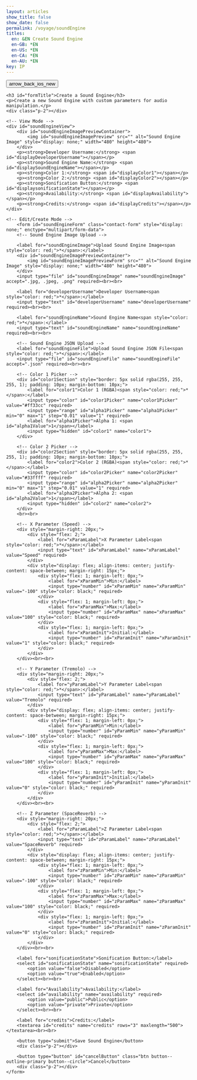 ```yaml
---
layout: articles
show_title: false
show_date: false
permalink: /voyage/soundEngine
titles:
  en: &EN Create Sound Engine
  en-GB: *EN
  en-US: *EN
  en-CA: *EN
  en-AU: *EN
key: IP
---
```


<!-- Sound Engine Form Container -->
<div class="form-container">
    <div class="button-container">
        <div class="back-button-container">
            <a href="/voyage" title="Back to Voyage">
                <button id="backButton" class="btn button--outline-primary button--circle">
                    <span class="material-symbols-outlined">arrow_back_ios_new</span>
                </button>
            </a>
        </div>
        <div class="edit-button-container">
            <button id="editButton" class="btn button--outline-primary button--circle" title="Edit Sound Engine" style="display: none;">
                <span class="material-symbols-outlined">edit</span> 
            </button>
        </div>
    </div>

    <h3 id="formTitle">Create a Sound Engine</h3>
    <p>Create a new Sound Engine with custom parameters for audio manipulation.</p>
    <div class="p-2"></div>

    <!-- View Mode -->
    <div id="soundEngineView">
        <div id="soundEngineImagePreviewContainer">
            <img id="soundEngineImagePreview" src="" alt="Sound Engine Image" style="display: none;" width="480" height="480">
        </div>
        <p><strong>Developer Username:</strong> <span id="displayDeveloperUsername"></span></p>
        <p><strong>Sound Engine Name:</strong> <span id="displaySoundEngineName"></span></p>
        <p><strong>Color 1:</strong> <span id="displayColor1"></span></p>
        <p><strong>Color 2:</strong> <span id="displayColor2"></span></p>
        <p><strong>Sonification Button:</strong> <span id="displaysonificationState"></span></p>
        <p><strong>Availability:</strong> <span id="displayAvailability"></span></p>
        <p><strong>Credits:</strong> <span id="displayCredits"></span></p>
    </div>

    <!-- Edit/Create Mode -->
        <form id="soundEngineForm" class="contact-form" style="display: none;" enctype="multipart/form-data">
        <!-- Sound Engine Image Upload -->
        
        <label for="soundEngineImage">Upload Sound Engine Image<span style="color: red;">*</span>:</label>
        <div id="soundEngineImagePreviewContainer">
            <img id="soundEngineImagePreviewForm" src="" alt="Sound Engine Image" style="display: none;" width="480" height="480">
        </div>
        <input type="file" id="soundEngineImage" name="soundEngineImage" accept=".jpg, .jpeg, .png" required><br><br>

        <label for="developerUsername">Developer Username<span style="color: red;">*</span>:</label>
        <input type="text" id="developerUsername" name="developerUsername" required><br><br>

        <label for="soundEngineName">Sound Engine Name<span style="color: red;">*</span>:</label>
        <input type="text" id="soundEngineName" name="soundEngineName" required><br><br>

        <!-- Sound Engine JSON Upload -->
        <label for="soundEngineFile">Upload Sound Engine JSON File<span style="color: red;">*</span>:</label>
        <input type="file" id="soundEngineFile" name="soundEngineFile" accept=".json" required><br><br>

        <!-- Color 1 Picker -->
        <div id="color1Section" style="border: 5px solid rgba(255, 255, 255, 1); padding: 10px; margin-bottom: 10px;">
            <label for="color1">Color 1 (RGBA)<span style="color: red;">*</span>:</label>
            <input type="color" id="color1Picker" name="color1Picker" value="#ff33cc" required>
            <input type="range" id="alpha1Picker" name="alpha1Picker" min="0" max="1" step="0.01" value="1" required>
            <label for="alpha1Picker">Alpha 1: <span id="alpha1Value">1</span></label>
            <input type="hidden" id="color1" name="color1">
        </div>

        <!-- Color 2 Picker -->
        <div id="color2Section" style="border: 5px solid rgba(255, 255, 255, 1); padding: 10px; margin-bottom: 10px;">
            <label for="color2">Color 2 (RGBA)<span style="color: red;">*</span>:</label>
            <input type="color" id="color2Picker" name="color2Picker" value="#33ffff" required>
            <input type="range" id="alpha2Picker" name="alpha2Picker" min="0" max="1" step="0.01" value="1" required>
            <label for="alpha2Picker">Alpha 2: <span id="alpha2Value">1</span></label>
            <input type="hidden" id="color2" name="color2">
        </div>
        <br><br>

        <!-- X Parameter (Speed) -->
        <div style="margin-right: 20px;">
            <div style="flex: 2;">
                <label for="xParamLabel">X Parameter Label<span style="color: red;">*</span>:</label>
                <input type="text" id="xParamLabel" name="xParamLabel" value="Speed" required>
            </div>
            <div style="display: flex; align-items: center; justify-content: space-between; margin-right: 15px;">
                <div style="flex: 1; margin-left: 0px;">
                    <label for="xParamMin">Min:</label>
                    <input type="number" id="xParamMin" name="xParamMin" value="-100" style="color: black;" required>
                </div>
                <div style="flex: 1; margin-left: 0px;">
                    <label for="xParamMax">Max:</label>
                    <input type="number" id="xParamMax" name="xParamMax" value="100" style="color: black;" required>
                </div>
                <div style="flex: 1; margin-left: 0px;">
                    <label for="xParamInit">Initial:</label>
                    <input type="number" id="xParamInit" name="xParamInit" value="1" style="color: black;" required>
                </div>
            </div>
        </div><br><br>

        <!-- Y Parameter (Tremolo) -->
        <div style="margin-right: 20px;">
            <div style="flex: 2;">
                <label for="yParamLabel">Y Parameter Label<span style="color: red;">*</span>:</label>
                <input type="text" id="yParamLabel" name="yParamLabel" value="Tremolo" required>
            </div>
            <div style="display: flex; align-items: center; justify-content: space-between; margin-right: 15px;">
                <div style="flex: 1; margin-left: 0px;">
                    <label for="yParamMin">Min:</label>
                    <input type="number" id="yParamMin" name="yParamMin" value="-100" style="color: black;" required>
                </div>
                <div style="flex: 1; margin-left: 0px;">
                    <label for="yParamMax">Max:</label>
                    <input type="number" id="yParamMax" name="yParamMax" value="100" style="color: black;" required>
                </div>
                <div style="flex: 1; margin-left: 0px;">
                    <label for="yParamInit">Initial:</label>
                    <input type="number" id="yParamInit" name="yParamInit" value="0" style="color: black;" required>
                </div>
            </div>
        </div><br><br>

        <!-- Z Parameter (SpaceReverb) -->
        <div style="margin-right: 20px;">
            <div style="flex: 2;">
                <label for="zParamLabel">Z Parameter Label<span style="color: red;">*</span>:</label>
                <input type="text" id="zParamLabel" name="zParamLabel" value="SpaceReverb" required>
            </div>
            <div style="display: flex; align-items: center; justify-content: space-between; margin-right: 15px;">
                <div style="flex: 1; margin-left: 0px;">
                    <label for="zParamMin">Min:</label>
                    <input type="number" id="zParamMin" name="zParamMin" value="-100" style="color: black;" required>
                </div>
                <div style="flex: 1; margin-left: 0px;">
                    <label for="zParamMax">Max:</label>
                    <input type="number" id="zParamMax" name="zParamMax" value="100" style="color: black;" required>
                </div>
                <div style="flex: 1; margin-left: 0px;">
                    <label for="zParamInit">Initial:</label>
                    <input type="number" id="zParamInit" name="zParamInit" value="0" style="color: black;" required>
                </div>
            </div>
        </div><br><br>

        <label for="sonificationState">Sonification Button:</label>
        <select id="sonificationState" name="sonificationState" required>
            <option value="false">Disabled</option>
            <option value="true">Enabled</option>
        </select><br><br>

        <label for="Availability">Availability:</label>
        <select id="availability" name="availability" required>
            <option value="public">Public</option>
            <option value="private">Private</option>
        </select><br><br>
        
        <label for="credits">Credits:</label>
        <textarea id="credits" name="credits" rows="3" maxlength="500"></textarea><br><br>

        <button type="submit">Save Sound Engine</button>
        <div class="p-2"></div>

        <button type="button" id="cancelButton" class="btn button--outline-primary button--circle">Cancel</button>
        <div class="p-2"></div>
    </form>
</div>

<!-- Toast Container for Notifications -->
<div id="toastContainer" style="position: fixed; top: 20px; right: 20px; z-index: 1000;"></div>

<script>
document.addEventListener('DOMContentLoaded', function() {
    const userId = localStorage.getItem('userId'); 
    if (!userId) {
        document.getElementById('messageDisplay').innerText = 'No logged-in user found. Please log in first.';
        document.getElementById('messageDisplay').style.color = 'red';
        window.location.href = '/login';
        return;
    }

    let isEditMode = false;
    let currentSoundEngineId = null;
    let isOwner = false;

    const formTitle = document.getElementById('formTitle');
    const soundEngineView = document.getElementById('soundEngineView');
    const soundEngineForm = document.getElementById('soundEngineForm');
    const editButton = document.getElementById('editButton');
    const backButton = document.getElementById('backButton');
    const cancelButton = document.getElementById('cancelButton');

    const soundEngineFileInput = document.getElementById('soundEngineFile'); // Add this line

    const soundEngineImageInput = document.getElementById('soundEngineImage');
    const soundEngineImagePreview = document.getElementById('soundEngineImagePreview');
    const soundEngineImagePreviewForm = document.getElementById('soundEngineImagePreviewForm');

    const color1Picker = document.getElementById('color1Picker');
    const color2Picker = document.getElementById('color2Picker');
    const alpha1Picker = document.getElementById('alpha1Picker');
    const alpha2Picker = document.getElementById('alpha2Picker');
    const color1Section = document.getElementById('color1Section');
    const color2Section = document.getElementById('color2Section');

    const color1Input = document.getElementById('color1');
    const color2Input = document.getElementById('color2');
    const alpha1Value = document.getElementById('alpha1Value');
    const alpha2Value = document.getElementById('alpha2Value');

    const urlParams = new URLSearchParams(window.location.search);
    const mode = urlParams.get('mode');
    currentSoundEngineId = urlParams.get('id');

    // Function to convert Hex to RGBA
    function hexToRgba(hex, alpha = 1) {
        let r = 0, g = 0, b = 0;
        if (hex.length === 7) {
            r = parseInt(hex.slice(1, 3), 16);
            g = parseInt(hex.slice(3, 5), 16);
            b = parseInt(hex.slice(5, 7), 16);
        }
        return `rgba(${r},${g},${b},${alpha})`;
    }
    // Update the border color of the Color 1 section
    function updateBorderColor() {
        const rgbaColor = hexToRgba(color1Picker.value, alpha1Picker.value);
        color1Section.style.borderColor = rgbaColor; // Change the border color based on the selected color and alpha
        color1Input.value = rgbaColor; // Update the hidden input with the RGBA value
        alpha1Value.innerText = alpha1Picker.value; // Display the alpha value
    }
    function updateBorderColor2() {
        const rgbaColor = hexToRgba(color2Picker.value, alpha2Picker.value);
        color2Section.style.borderColor = rgbaColor; // Change the border color based on the selected color and alpha
        color2Input.value = rgbaColor; // Update the hidden input with the RGBA value
        alpha2Value.innerText = alpha2Picker.value; // Display the alpha value
    }
    // Event listeners to trigger the border color update
    color1Picker.addEventListener('input', updateBorderColor);
    alpha1Picker.addEventListener('input', updateBorderColor);
    color2Picker.addEventListener('input', updateBorderColor2);
    alpha2Picker.addEventListener('input', updateBorderColor2);

    // Initial call to set the border color on page load
    updateBorderColor();
    updateBorderColor2();

    // Show the edit button during creation if no ID is available
    if (!currentSoundEngineId || mode === 'create') {
        editButton.style.display = 'block'; // Always show the edit button during creation
    }

    if (mode === 'edit' && currentSoundEngineId) {
        isEditMode = true;
        formTitle.innerText = 'Edit Sound Engine';
        loadSoundEngineDetails(currentSoundEngineId);
    } else if (mode === 'soundEngine' && currentSoundEngineId) {
        formTitle.innerText = 'Sound Engine Details';
        loadSoundEngineDetails(currentSoundEngineId);
    } else {
        formTitle.innerText = 'Create a Sound Engine';
        toggleViewMode(true);
    }

    editButton.addEventListener('click', function() {
        toggleViewMode(true);
    });

    cancelButton.addEventListener('click', function() {
        if (isEditMode) {
            loadSoundEngineDetails(currentSoundEngineId);
            toggleViewMode(false);
        } else {
            soundEngineForm.reset();
            soundEngineImagePreviewForm.src = '';
            soundEngineImagePreviewForm.style.display = 'none';
            toggleViewMode(false);
        }
    });

    backButton.addEventListener('click', function() {
        window.location.href = '/voyage';
    });

    // Image preview functionality
    soundEngineImageInput.addEventListener('change', function(event) {
        const file = event.target.files[0];
        if (file) {
            const reader = new FileReader();
            reader.onload = function(e) {
                soundEngineImagePreviewForm.src = e.target.result;
                soundEngineImagePreviewForm.style.display = 'block';
            };
            reader.readAsDataURL(file);
        } else {
            soundEngineImagePreviewForm.src = '';
            soundEngineImagePreviewForm.style.display = 'none';
        }
    });

    soundEngineForm.addEventListener('submit', function(event) {
        event.preventDefault();
        const developerUsername = document.getElementById('developerUsername').value.trim();
        const soundEngineName = document.getElementById('soundEngineName').value.trim();
        const color1 = color1Input.value.trim();
        const color2 = color2Input.value.trim();
        const sonificationState = document.getElementById('sonificationState').value;
        const availability = document.getElementById('availability').value;

        const credits = document.getElementById('credits').value.trim();

        if (!developerUsername || !soundEngineName || !color1 || !color2 || !sonificationState) {
            showToast('Please fill in all required fields.', 'error');
            return;
        }

    const formData = new FormData();
    formData.append('ownerId', userId);
    formData.append('availability', availability);
    formData.append('developerUsername', developerUsername);
    formData.append('soundEngineName', soundEngineName);
    formData.append('color1', color1);
    formData.append('color2', color2);
    formData.append('xParam', JSON.stringify({ label: 'Speed', min: -100, max: 100, initValue: 1 }));
    formData.append('yParam', JSON.stringify({ label: 'Tremolo', min: -100, max: 100, initValue: 0 }));
    formData.append('zParam', JSON.stringify({ label: 'SpaceReverb', min: -100, max: 100, initValue: 0 }));
    formData.append('sonificationState', sonificationState);
    formData.append('credits', credits);

        console.log('Selected availability:', availability);

    // Append file inputs
    if (soundEngineImageInput.files[0]) {
        formData.append('soundEngineImage', soundEngineImageInput.files[0]);
    }
    if (soundEngineFileInput.files[0]) {
        formData.append('soundEngineFile', soundEngineFileInput.files[0]);
    }
    
    //* DEGUB ////////////////////////////////////////////////////////

    // Debugging logs
    for (let pair of formData.entries()) {
        console.log(`${pair[0]}:`, pair[1]); // Log formData contents
    }
    //* DEGUB ////////////////////////////////////////////////////////

    let apiEndpoint = 'http://media.maar.world:3001/api/soundEngines';
    let method = 'POST';
    if (isEditMode && currentSoundEngineId) {
        apiEndpoint += `/${currentSoundEngineId}`;
        method = 'PUT';
    }

    console.log(`Sending request to ${apiEndpoint} with method ${method}`);


    const xhr = new XMLHttpRequest();
    xhr.open(method, apiEndpoint, true);
    xhr.onload = function() {
        if (xhr.status === 200 || xhr.status === 201) {
            const response = JSON.parse(xhr.responseText);
            if (response.success) {
                showToast(response.message || (isEditMode ? 'Sound Engine updated successfully!' : 'Sound Engine created successfully!'), 'success');
                if (isEditMode) {
                    loadSoundEngineDetails(currentSoundEngineId);
                    toggleViewMode(false);
                } else {
                    window.location.href = `/voyage/soundEngine?mode=soundEngine&id=${response.soundEngine._id}`;
                }
            } else {
                showToast(response.message || 'Failed to save sound engine.', 'error');
            }
        } else {
            showToast('An error occurred while saving the sound engine.', 'error');
        }
    };
    xhr.send(formData);
});

    function toggleViewMode(editMode) {
        if (editMode) {
            soundEngineView.style.display = 'none';
            soundEngineForm.style.display = 'block';
        } else {
            soundEngineView.style.display = 'block';
            soundEngineForm.style.display = 'none';
        }
    }

    // Function to load sound engine details
    function loadSoundEngineDetails(soundEngineId) {
        fetch(`http://media.maar.world:3001/api/soundEngines/${soundEngineId}?userId=${userId}`)
            .then(response => response.json())
            .then(data => {
                if (data.success && data.soundEngine) {
                    populateViewMode(data.soundEngine);
                    populateFormMode(data.soundEngine);
                    isOwner = data.canEdit;
                    editButton.style.display = isOwner ? 'block' : 'none';
                } else {
                    showToast(data.message || 'Failed to load sound engine details.', 'error');
                }
            })
            .catch(error => {
                showToast('An error occurred while loading sound engine details.', 'error');
            });
    }

    // Function to populate view mode with sound engine details
    function populateFormMode(soundEngine) {
        document.getElementById('developerUsername').value = soundEngine.developerUsername;
        document.getElementById('soundEngineName').value = soundEngine.soundEngineName;
        document.getElementById('color1').value = soundEngine.color1;
        document.getElementById('color2').value = soundEngine.color2;
        document.getElementById('availability').value = soundEngine.availability;
        document.getElementById('sonificationState').value = soundEngine.sonificationState;
        document.getElementById('credits').value = soundEngine.credits || '';
    }

    // Function to populate form fields for edit mode
    function populateFormMode(soundEngine) {
        document.getElementById('color1Picker').value = soundEngine.color1; // Assuming this is stored as hex color
        document.getElementById('alpha1Picker').value = 1; // Assuming alpha defaults to 1
        document.getElementById('color2Picker').value = soundEngine.color2;
        document.getElementById('alpha2Picker').value = 1;
    }

    function showToast(message, type = 'success') {
        const toastContainer = document.getElementById('toastContainer');
        const toast = document.createElement('div');
        const toastId = `toast_${Date.now()}`; // Unique ID for each toast
        toast.classList.add('toast');
        toast.setAttribute('id', toastId); // Assign the unique ID
        if (type === 'success') {
            toast.classList.add('success');
        } else if (type === 'error') {
            toast.classList.add('error');
        }
        toast.textContent = message;
        toastContainer.appendChild(toast);

        setTimeout(() => {
            toast.classList.add('show');
        }, 100);

        setTimeout(() => {
            toast.classList.remove('show');
            setTimeout(() => {
                const toastElem = document.getElementById(toastId);
                if (toastElem) {
                    toastElem.remove(); // Ensure only the correct toast is removed
                }
            }, 500);
        }, 3000);
    }

    // Validation for Min, Max, and Initial Values
    const params = ['x', 'y', 'z'];
    
    params.forEach(param => {
        const minInput = document.getElementById(`${param}ParamMin`);
        const maxInput = document.getElementById(`${param}ParamMax`);
        const initInput = document.getElementById(`${param}ParamInit`);

        const validateInitValue = () => {
            let min = parseInt(minInput.value, 10);
            let max = parseInt(maxInput.value, 10);
            let init = parseInt(initInput.value, 10);

            // Clamp min and max to the valid range of -100 to 100
            if (min < -100) min = -100;
            if (min > 100) min = 100;
            if (max < -100) max = -100;
            if (max > 100) max = 100;

            // Update the input fields with the clamped values
            minInput.value = min;
            maxInput.value = max;

            // Allow inverted range by treating min and max dynamically
            const realMin = Math.min(min, max);
            const realMax = Math.max(min, max);

            // Ensure the init value is within the real range (taking into account inversion)
            if (init < realMin) init = realMin;
            if (init > realMax) init = realMax;

            // Set validated values back into the input fields
            initInput.value = init;
        };

        // Add event listeners to validate the values when the user inputs data
        minInput.addEventListener('input', validateInitValue);
        maxInput.addEventListener('input', validateInitValue);
        initInput.addEventListener('input', validateInitValue);
    });
});
</script>
